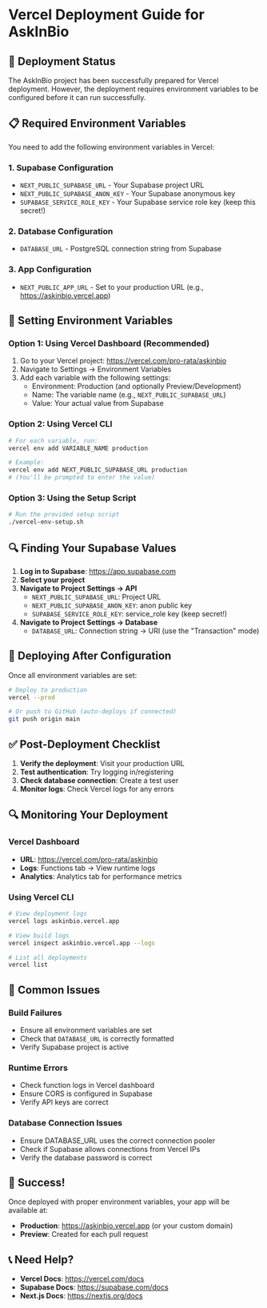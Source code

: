 # Vercel Deployment Guide for AskInBio

## 🚀 Deployment Status

The AskInBio project has been successfully prepared for Vercel deployment. However, the deployment requires environment variables to be configured before it can run successfully.

## 📋 Required Environment Variables

You need to add the following environment variables in Vercel:

### 1. Supabase Configuration
- `NEXT_PUBLIC_SUPABASE_URL` - Your Supabase project URL
- `NEXT_PUBLIC_SUPABASE_ANON_KEY` - Your Supabase anonymous key
- `SUPABASE_SERVICE_ROLE_KEY` - Your Supabase service role key (keep this secret!)

### 2. Database Configuration
- `DATABASE_URL` - PostgreSQL connection string from Supabase

### 3. App Configuration
- `NEXT_PUBLIC_APP_URL` - Set to your production URL (e.g., https://askinbio.vercel.app)

## 🔧 Setting Environment Variables

### Option 1: Using Vercel Dashboard (Recommended)

1. Go to your Vercel project: https://vercel.com/pro-rata/askinbio
2. Navigate to Settings → Environment Variables
3. Add each variable with the following settings:
   - Environment: Production (and optionally Preview/Development)
   - Name: The variable name (e.g., `NEXT_PUBLIC_SUPABASE_URL`)
   - Value: Your actual value from Supabase

### Option 2: Using Vercel CLI

```bash
# For each variable, run:
vercel env add VARIABLE_NAME production

# Example:
vercel env add NEXT_PUBLIC_SUPABASE_URL production
# (You'll be prompted to enter the value)
```

### Option 3: Using the Setup Script

```bash
# Run the provided setup script
./vercel-env-setup.sh
```

## 🔍 Finding Your Supabase Values

1. **Log in to Supabase**: https://app.supabase.com
2. **Select your project**
3. **Navigate to Project Settings → API**
   - `NEXT_PUBLIC_SUPABASE_URL`: Project URL
   - `NEXT_PUBLIC_SUPABASE_ANON_KEY`: anon public key
   - `SUPABASE_SERVICE_ROLE_KEY`: service_role key (keep secret!)
4. **Navigate to Project Settings → Database**
   - `DATABASE_URL`: Connection string → URI (use the "Transaction" mode)

## 🚀 Deploying After Configuration

Once all environment variables are set:

```bash
# Deploy to production
vercel --prod

# Or push to GitHub (auto-deploys if connected)
git push origin main
```

## ✅ Post-Deployment Checklist

1. **Verify the deployment**: Visit your production URL
2. **Test authentication**: Try logging in/registering
3. **Check database connection**: Create a test user
4. **Monitor logs**: Check Vercel logs for any errors

## 🔍 Monitoring Your Deployment

### Vercel Dashboard
- **URL**: https://vercel.com/pro-rata/askinbio
- **Logs**: Functions tab → View runtime logs
- **Analytics**: Analytics tab for performance metrics

### Using Vercel CLI
```bash
# View deployment logs
vercel logs askinbio.vercel.app

# View build logs
vercel inspect askinbio.vercel.app --logs

# List all deployments
vercel list
```

## 🚨 Common Issues

### Build Failures
- Ensure all environment variables are set
- Check that `DATABASE_URL` is correctly formatted
- Verify Supabase project is active

### Runtime Errors
- Check function logs in Vercel dashboard
- Ensure CORS is configured in Supabase
- Verify API keys are correct

### Database Connection Issues
- Ensure DATABASE_URL uses the correct connection pooler
- Check if Supabase allows connections from Vercel IPs
- Verify the database password is correct

## 🎉 Success!

Once deployed with proper environment variables, your app will be available at:
- **Production**: https://askinbio.vercel.app (or your custom domain)
- **Preview**: Created for each pull request

## 📞 Need Help?

- **Vercel Docs**: https://vercel.com/docs
- **Supabase Docs**: https://supabase.com/docs
- **Next.js Docs**: https://nextjs.org/docs